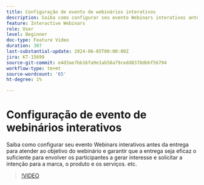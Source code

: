 ```yaml
---
title: Configuração de evento de webinários interativos
description: Saiba como configurar seu evento Webinars interativos antes da entrega para atender ao objetivo do webinário.
feature: Interactive Webinars
role: User
level: Beginner
doc-type: Feature Video
duration: 307
last-substantial-update: 2024-06-05T00:00:00Z
jira: KT-15699
source-git-commit: e4d3ae7bb16fa9e1ab58a79cedd8378dbbf56794
workflow-type: tm+mt
source-wordcount: '65'
ht-degree: 1%

---
```



# Configuração de evento de webinários interativos

Saiba como configurar seu evento Webinars interativos antes da entrega para atender ao objetivo do webinário e garantir que a entrega seja eficaz o suficiente para envolver os participantes a gerar interesse e solicitar a intenção para a marca, o produto e os serviços. etc.

>[!VIDEO](https://video.tv.adobe.com/v/3429637/?learn=on)
